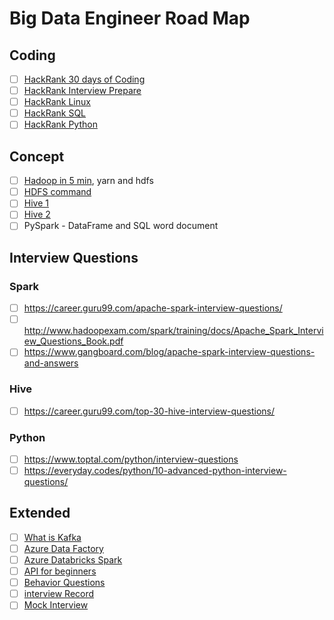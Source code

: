 
# Big Data Engineer Road Map

## Coding
- [ ] [HackRank 30 days of Coding](https://www.hackerrank.com/domains/tutorials/30-days-of-code?filters%5Bstatus%5D%5B%5D=unsolved&badge_type=30-days-of-code)
- [ ] [HackRank Interview Prepare](https://www.hackerrank.com/interview/interview-preparation-kit)
- [ ] [HackRank Linux](https://www.hackerrank.com/domains/shell)
- [ ] [HackRank SQL](https://www.hackerrank.com/domains/sql?filters%5Bstatus%5D%5B%5D=unsolved&badge_type=sql)
- [ ] [HackRank Python](https://www.hackerrank.com/domains/python)

## Concept
- [ ] [Hadoop in 5 min](https://www.youtube.com/watch?v=aReuLtY0YMI), yarn and hdfs
- [ ] [HDFS command](https://www.alluxio.io/learn/hdfs/basic-file-operations-commands/)
- [ ] [Hive 1](https://github.com/datafibers/big_data_training/blob/master/hive/Big%20Data%20Basic%20Training%20Apache%20Hive_1.pdf)
- [ ] [Hive 2](https://github.com/datafibers/big_data_training/blob/master/hive/Big%20Data%20Basic%20Training%20Apache%20Hive_2.pdf)
- [ ] PySpark - DataFrame and SQL word document

## Interview Questions
### Spark
- [ ] https://career.guru99.com/apache-spark-interview-questions/
- [ ] http://www.hadoopexam.com/spark/training/docs/Apache_Spark_Interview_Questions_Book.pdf
- [ ] https://www.gangboard.com/blog/apache-spark-interview-questions-and-answers

### Hive
- [ ] https://career.guru99.com/top-30-hive-interview-questions/

### Python
- [ ] https://www.toptal.com/python/interview-questions
- [ ] https://everyday.codes/python/10-advanced-python-interview-questions/

## Extended
- [ ] [What is Kafka](https://www.youtube.com/watch?v=FKgi3n-FyNU)
- [ ] [Azure Data Factory](https://www.youtube.com/watch?v=EpDkxTHAhOs)
- [ ] [Azure Databricks Spark](https://www.youtube.com/watch?v=M7t1T1Q5MNc)
- [ ] [API for beginners](https://www.youtube.com/watch?v=GZvSYJDk-us)
- [ ] [Behavior Questions](https://www.themuse.com/advice/30-behavioral-interview-questions-you-should-be-ready-to-answer)
- [ ] [interview Record](https://interviewing.io/recordings)
- [ ] [Mock Interview](https://www.pramp.com/)
